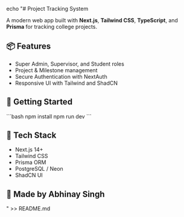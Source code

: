 echo "# Project Tracking System

A modern web app built with **Next.js**, **Tailwind CSS**, **TypeScript**, and **Prisma** for tracking college projects.

## 📦 Features
- Super Admin, Supervisor, and Student roles
- Project & Milestone management
- Secure Authentication with NextAuth
- Responsive UI with Tailwind and ShadCN

## 🚀 Getting Started
\`\`\`bash
npm install
npm run dev
\`\`\`

## 📁 Tech Stack
- Next.js 14+
- Tailwind CSS
- Prisma ORM
- PostgreSQL / Neon
- ShadCN UI

## 🙌 Made by Abhinay Singh
" >> README.md
